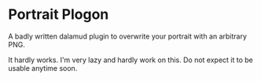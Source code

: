 # Portrait Plogon
A badly written dalamud plugin to overwrite your portrait with an arbitrary PNG.

It hardly works. I'm very lazy and hardly work on this. Do not expect it to be usable anytime soon.